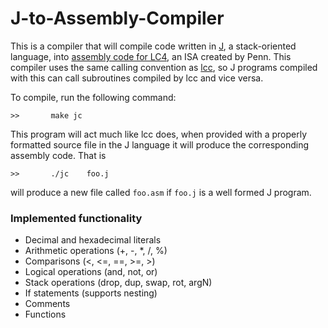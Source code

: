 # J-to-Assembly-Compiler


This is	a	compiler	that	will	compile code written in <a href="https://en.wikipedia.org/wiki/J_(programming_language)">J</a>,	a stack-oriented language, into	<a href="LC4 Instruction Set.pdf">assembly code for LC4</a>, an ISA created by Penn.	This	compiler	uses	the	same	calling	convention	as <a href="https://en.wikipedia.org/wiki/LCC_(compiler)">lcc</a>, so	J	programs	compiled with this can	call	subroutines	compiled	by	lcc	and	vice	versa.

To compile, run the following command:

```>>		make jc```

This	program	will	act	much	like	lcc	does,	when	provided with	a	properly	formatted	source	file	in	the	J	language	it	will	produce	the corresponding	assembly	code.		That	is

```>>		./jc	foo.j```

will	produce	a	new	file called `foo.asm`	if	`foo.j`	is a well formed J program.

### Implemented functionality
- Decimal and hexadecimal literals
- Arithmetic operations (+, -, *, /, %)
- Comparisons (<, <=, ==, >=, >)
- Logical operations (and, not, or)
- Stack operations (drop, dup, swap, rot, argN)
- If statements (supports nesting)
- Comments
- Functions
